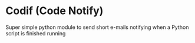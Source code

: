 # Codif (Code Notify)
Super simple python module to send short e-mails notifying when
a Python script is finished running 

